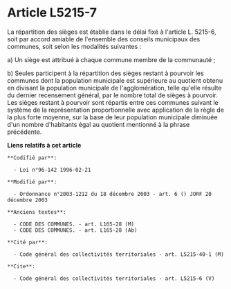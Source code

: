 # Article L5215-7

La répartition des sièges est établie dans le délai fixé à l'article L. 5215-6, soit par accord amiable de l'ensemble des
conseils municipaux des communes, soit selon les modalités suivantes : 

a) Un siège est attribué à chaque commune membre de la communauté ; 

b) Seules participent à la répartition des sièges restant à pourvoir les communes dont la population municipale est
supérieure au quotient obtenu en divisant la population municipale de l'agglomération, telle qu'elle résulte du dernier
recensement général, par le nombre total de sièges à pourvoir. Les sièges restant à pourvoir sont répartis entre ces communes
suivant le système de la représentation proportionnelle avec application de la règle de la plus forte moyenne, sur la base de
leur population municipale diminuée d'un nombre d'habitants égal au quotient mentionné à la phrase précédente.

**Liens relatifs à cet article**

	**Codifié par**:

	  - Loi n°96-142 1996-02-21

	**Modifié par**:

	  - Ordonnance n°2003-1212 du 18 décembre 2003 - art. 6 () JORF 20 décembre 2003

	**Anciens textes**:

	  - CODE DES COMMUNES. - art. L165-28 (M)
	  - CODE DES COMMUNES. - art. L165-28 (Ab)

	**Cité par**:

	  - Code général des collectivités territoriales - art. L5215-40-1 (M)

	**Cite**:

	  - Code général des collectivités territoriales - art. L5215-6 (V)
